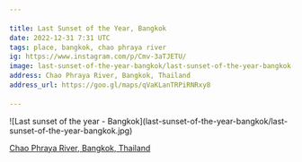 ```yaml
---

title: Last Sunset of the Year, Bangkok
date: 2022-12-31 7:31 UTC
tags: place, bangkok, chao phraya river
ig: https://www.instagram.com/p/Cmv-3aTJETU/
image: last-sunset-of-the-year-bangkok/last-sunset-of-the-year-bangkok-2f184c1f.jpg
address: Chao Phraya River, Bangkok, Thailand
address_url: https://goo.gl/maps/qVaKLanTRPiRNRxy8

---
```


<div class="content-image" markdown="1">
  ![Last sunset of the year - Bangkok](last-sunset-of-the-year-bangkok/last-sunset-of-the-year-bangkok.jpg)
</div>

<div class="notification">
  <p class="text-sm text-center">
    <a class="subtitle is-6" href="https://goo.gl/maps/qVaKLanTRPiRNRxy8" target="_blank">
      Chao Phraya River, Bangkok, Thailand
    </a>
  </p>
</div>
